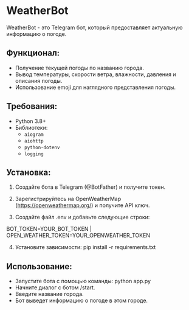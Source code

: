# WeatherBot

WeatherBot - это Telegram бот, который предоставляет актуальную информацию о погоде.


## Функционал:

- Получение текущей погоды по названию города.
- Вывод температуры, скорости ветра, влажности, давления и описания погоды.
- Использование emoji для наглядного представления погоды.


## Требования:

- Python 3.8+
- Библиотеки:
  - `aiogram`
  - `aiohttp`
  - `python-dotenv`
  - `logging`


## Установка:

1. Создайте бота в Telegram (@BotFather) и получите токен.

2. Зарегистрируйтесь на OpenWeatherMap (https://openweathermap.org/) и получите API ключ.

3. Создайте файл .env и добавьте следующие строки:

BOT_TOKEN=YOUR_BOT_TOKEN |
OPEN_WEATHER_TOKEN=YOUR_OPENWEATHER_TOKEN

4. Установите зависимости: pip install -r requirements.txt


## Использование:

- Запустите бота с помощью команды: python app.py
- Начните диалог с ботом /start.
- Введите название города.
- Бот выведет информацию о погоде в этом городе.